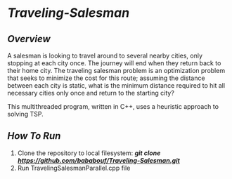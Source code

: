 # **_Traveling-Salesman_**  
## **_Overview_**  
A salesman is looking to travel around to several nearby cities, only stopping at each city once. The journey will end when they return back to their home city. The traveling salesman problem is an optimization
problem that seeks to minimize the cost for this route; assuming the distance between each city is static, what is the minimum distance required to hit all necessary cities only once and return to the starting city?  

This multithreaded program, written in C++, uses a heuristic approach to solving TSP. 
## **_How To Run_**  
1. Clone the repository to local filesystem: **_git clone https://github.com/bababouf/Traveling-Salesman.git_**
2. Run TravelingSalesmanParallel.cpp file
